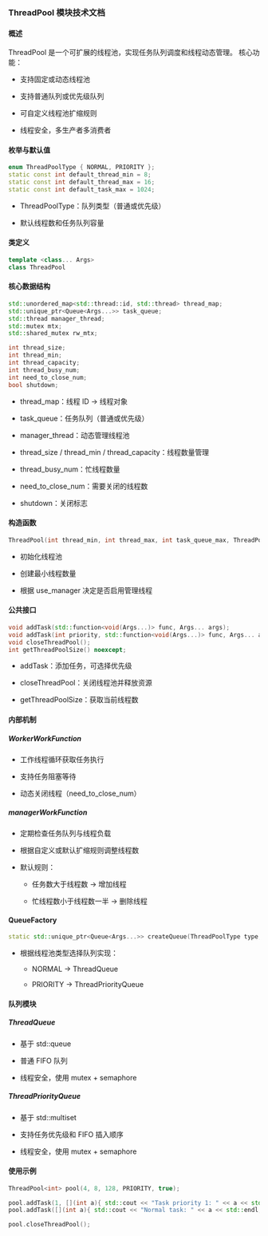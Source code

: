 ### ThreadPool 模块技术文档
#### 概述

ThreadPool 是一个可扩展的线程池，实现任务队列调度和线程动态管理。
核心功能：

- 支持固定或动态线程池

- 支持普通队列或优先级队列

- 可自定义线程池扩缩规则

- 线程安全，多生产者多消费者

#### 枚举与默认值
```c++
enum ThreadPoolType { NORMAL, PRIORITY };
static const int default_thread_min = 8;
static const int default_thread_max = 16;
static const int default_task_max = 1024;
```

- ThreadPoolType：队列类型（普通或优先级）

- 默认线程数和任务队列容量

#### 类定义
```c++
template <class... Args>
class ThreadPool
```

#### 核心数据结构
```c++
std::unordered_map<std::thread::id, std::thread> thread_map;
std::unique_ptr<Queue<Args...>> task_queue;
std::thread manager_thread;
std::mutex mtx;
std::shared_mutex rw_mtx;

int thread_size;
int thread_min;
int thread_capacity;
int thread_busy_num;
int need_to_close_num;
bool shutdown;
```

- thread_map：线程 ID → 线程对象

- task_queue：任务队列（普通或优先级）

- manager_thread：动态管理线程池

- thread_size / thread_min / thread_capacity：线程数量管理

- thread_busy_num：忙线程数量

- need_to_close_num：需要关闭的线程数

- shutdown：关闭标志

#### 构造函数
```c++
ThreadPool(int thread_min, int thread_max, int task_queue_max, ThreadPoolType type, bool use_manager, custom_scaling_rule=nullptr);
```

- 初始化线程池

- 创建最小线程数量

- 根据 use_manager 决定是否启用管理线程

#### 公共接口
```c++
void addTask(std::function<void(Args...)> func, Args... args);
void addTask(int priority, std::function<void(Args...)> func, Args... args);
void closeThreadPool();
int getThreadPoolSize() noexcept;
```

- addTask：添加任务，可选择优先级

- closeThreadPool：关闭线程池并释放资源

- getThreadPoolSize：获取当前线程数

#### 内部机制
##### WorkerWorkFunction

- 工作线程循环获取任务执行

- 支持任务阻塞等待

- 动态关闭线程（need_to_close_num）

##### managerWorkFunction

- 定期检查任务队列与线程负载

- 根据自定义或默认扩缩规则调整线程数

- 默认规则：

    - 任务数大于线程数 → 增加线程

    - 忙线程数小于线程数一半 → 删除线程

#### QueueFactory
```c++
static std::unique_ptr<Queue<Args...>> createQueue(ThreadPoolType type, int max_size);
```

- 根据线程池类型选择队列实现：

    - NORMAL → ThreadQueue

    - PRIORITY → ThreadPriorityQueue

#### 队列模块
##### ThreadQueue

- 基于 std::queue

- 普通 FIFO 队列

- 线程安全，使用 mutex + semaphore

##### ThreadPriorityQueue

- 基于 std::multiset<TaskWrapper>

- 支持任务优先级和 FIFO 插入顺序

- 线程安全，使用 mutex + semaphore

#### 使用示例
```c++
ThreadPool<int> pool(4, 8, 128, PRIORITY, true);

pool.addTask(1, [](int a){ std::cout << "Task priority 1: " << a << std::endl; }, 42);
pool.addTask([](int a){ std::cout << "Normal task: " << a << std::endl; }, 100);

pool.closeThreadPool();
```